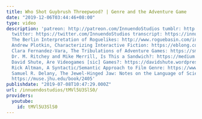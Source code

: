 ```yaml
---
title: Who Shot Guybrush Threepwood? | Genre and the Adventure Game
date: "2019-12-06T03:44:46+08:00"
type: video
description: 'patreon: http://patreon.com/InnuendoStudios tumblr: http://innuendostudios.tumblr.com
  twitter: https://twitter.com/InnuendoStudios transcript: https://innuendostudios.tumblr.com/post/186138172217/were-talking-about-adventure-games-again-or
  The Berlin Interpretation of Roguelikes: http://www.roguebasin.com/index.php?title=Berlin_Interpretation
  Andrew Plotkin, Characterizing Interactive Fiction: https://eblong.com/zarf/essays/ifdef.html
  Clara Fernandez-Vara, The Tribulations of Adventure Games: https://smartech.gatech.edu/bitstream/handle/1853/31756/fernandezvara_clara_200912_phd.pdf?sequence=1&isAllowed=y
  Dr. M. Ritchey and Mike Merrill, Is This a Sandwich?: https://medium.com/@kmikeym/is-this-a-sandwich-50b1317eb3f5
  David Shute, Are Videogames [sic] Games?: https://davidshute.wordpress.com/2012/03/15/are-videogames-games/
  Rick Altman, A Syntactic/Semantic Approach to Film Genre: https://www.jstor.org/stable/1225093
  Samuel R. Delany, The Jewel-Hinged Jaw: Notes on the Language of Science Fiction:
  https://muse.jhu.edu/book/2405'
publishdate: "2019-07-08T10:47:29.000Z"
url: /innuendostudios/tMVl5U3SlS0/
providers:
  youtube:
    id: tMVl5U3SlS0
---
```

